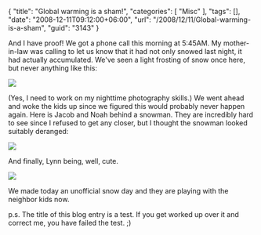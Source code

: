 {
	"title": "Global warming is a sham!",
	"categories": [
		"Misc"
	],
	"tags": [],
	"date": "2008-12-11T09:12:00+06:00",
	"url": "/2008/12/11/Global-warming-is-a-sham",
	"guid": "3143"
}

And I have proof! We got a phone call this morning at 5:45AM. My mother-in-law was calling to let us know that it had not only snowed last night, it had actually accumulated. We've seen a light frosting of snow once here, but never anything like this:

<img src="http://www.raymondcamden.com/images//blank.jpg">

(Yes, I need to work on my nighttime photography skills.) We went ahead and woke the kids up since we figured this would probably never happen again. Here is Jacob and Noah behind a snowman. They are incredibly hard to see since I refused to get any closer, but I thought the snowman looked suitably deranged:

<img src="http://www.coldfusionjedi.com/images//jacobnoah.jpg">

And finally, Lynn being, well, cute.

<img src="http://www.coldfusionjedi.com/images//lynn.jpg">

We made today an unofficial snow day and they are playing with the neighbor kids now. 

p.s. The title of this blog entry is a test. If you get worked up over it and correct me, you have failed the test. ;)